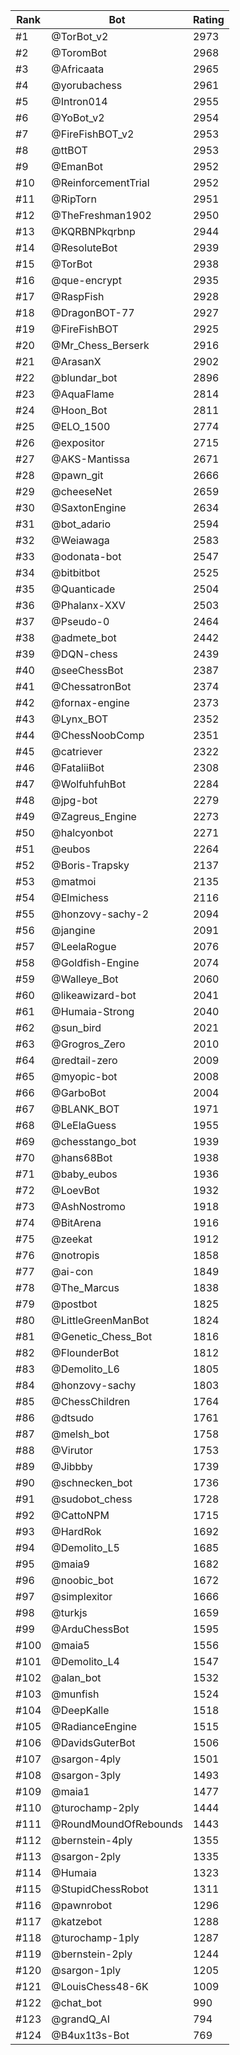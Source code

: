 Rank|Bot|Rating
---|---|---
#1|@TorBot_v2|2973
#2|@ToromBot|2968
#3|@Africaata|2965
#4|@yorubachess|2961
#5|@Intron014|2955
#6|@YoBot_v2|2954
#7|@FireFishBOT_v2|2953
#8|@ttBOT|2953
#9|@EmanBot|2952
#10|@ReinforcementTrial|2952
#11|@RipTorn|2951
#12|@TheFreshman1902|2950
#13|@KQRBNPkqrbnp|2944
#14|@ResoluteBot|2939
#15|@TorBot|2938
#16|@que-encrypt|2935
#17|@RaspFish|2928
#18|@DragonBOT-77|2927
#19|@FireFishBOT|2925
#20|@Mr_Chess_Berserk|2916
#21|@ArasanX|2902
#22|@blundar_bot|2896
#23|@AquaFlame|2814
#24|@Hoon_Bot|2811
#25|@ELO_1500|2774
#26|@expositor|2715
#27|@AKS-Mantissa|2671
#28|@pawn_git|2666
#29|@cheeseNet|2659
#30|@SaxtonEngine|2634
#31|@bot_adario|2594
#32|@Weiawaga|2583
#33|@odonata-bot|2547
#34|@bitbitbot|2525
#35|@Quanticade|2504
#36|@Phalanx-XXV|2503
#37|@Pseudo-0|2464
#38|@admete_bot|2442
#39|@DQN-chess|2439
#40|@seeChessBot|2387
#41|@ChessatronBot|2374
#42|@fornax-engine|2373
#43|@Lynx_BOT|2352
#44|@ChessNoobComp|2351
#45|@catriever|2322
#46|@FataliiBot|2308
#47|@WolfuhfuhBot|2284
#48|@jpg-bot|2279
#49|@Zagreus_Engine|2273
#50|@halcyonbot|2271
#51|@eubos|2264
#52|@Boris-Trapsky|2137
#53|@matmoi|2135
#54|@Elmichess|2116
#55|@honzovy-sachy-2|2094
#56|@jangine|2091
#57|@LeelaRogue|2076
#58|@Goldfish-Engine|2074
#59|@Walleye_Bot|2060
#60|@likeawizard-bot|2041
#61|@Humaia-Strong|2040
#62|@sun_bird|2021
#63|@Grogros_Zero|2010
#64|@redtail-zero|2009
#65|@myopic-bot|2008
#66|@GarboBot|2004
#67|@BLANK_BOT|1971
#68|@LeElaGuess|1955
#69|@chesstango_bot|1939
#70|@hans68Bot|1938
#71|@baby_eubos|1936
#72|@LoevBot|1932
#73|@AshNostromo|1918
#74|@BitArena|1916
#75|@zeekat|1912
#76|@notropis|1858
#77|@ai-con|1849
#78|@The_Marcus|1838
#79|@postbot|1825
#80|@LittleGreenManBot|1824
#81|@Genetic_Chess_Bot|1816
#82|@FlounderBot|1812
#83|@Demolito_L6|1805
#84|@honzovy-sachy|1803
#85|@ChessChildren|1764
#86|@dtsudo|1761
#87|@melsh_bot|1758
#88|@Virutor|1753
#89|@Jibbby|1739
#90|@schnecken_bot|1736
#91|@sudobot_chess|1728
#92|@CattoNPM|1715
#93|@HardRok|1692
#94|@Demolito_L5|1685
#95|@maia9|1682
#96|@noobic_bot|1672
#97|@simplexitor|1666
#98|@turkjs|1659
#99|@ArduChessBot|1595
#100|@maia5|1556
#101|@Demolito_L4|1547
#102|@alan_bot|1532
#103|@munfish|1524
#104|@DeepKalle|1518
#105|@RadianceEngine|1515
#106|@DavidsGuterBot|1506
#107|@sargon-4ply|1501
#108|@sargon-3ply|1493
#109|@maia1|1477
#110|@turochamp-2ply|1444
#111|@RoundMoundOfRebounds|1443
#112|@bernstein-4ply|1355
#113|@sargon-2ply|1335
#114|@Humaia|1323
#115|@StupidChessRobot|1311
#116|@pawnrobot|1296
#117|@katzebot|1288
#118|@turochamp-1ply|1287
#119|@bernstein-2ply|1244
#120|@sargon-1ply|1205
#121|@LouisChess48-6K|1009
#122|@chat_bot|990
#123|@grandQ_AI|794
#124|@B4ux1t3s-Bot|769
